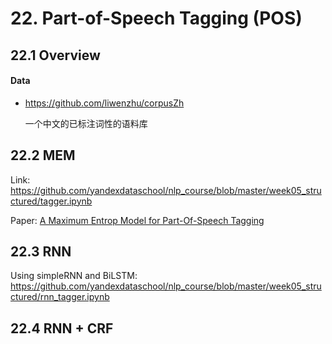 

# 22. Part-of-Speech Tagging (POS)

## 22.1 Overview

#### Data

- <https://github.com/liwenzhu/corpusZh>

    一个中文的已标注词性的语料库


## 22.2 MEM

Link: <https://github.com/yandexdataschool/nlp_course/blob/master/week05_structured/tagger.ipynb>

Paper: [A Maximum Entrop Model for Part-Of-Speech Tagging](http://www.aclweb.org/anthology/W96-0213)

## 22.3 RNN

Using simpleRNN and BiLSTM: <https://github.com/yandexdataschool/nlp_course/blob/master/week05_structured/rnn_tagger.ipynb>

## 22.4 RNN + CRF
